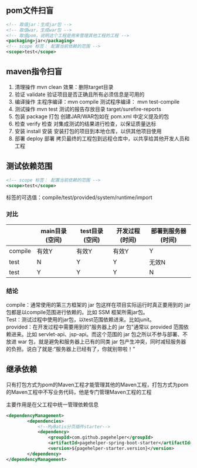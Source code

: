 ## pom文件扫盲
```xml
<!-- 取值jar：生成jar包 -->
<!-- 取值war，生成war包 -->
<!-- 取值pom，说明这个工程是用来管理其他工程的工程 -->
<packaging>jar</packaging>
<!-- scope 标签： 配置当前依赖的范围 -->
<scope>test</scope>
```
## maven指令扫盲
1. 清理操作 mvn clean 效果：删除target目录
2. 验证 validate 验证项目是否正确且所有必须信息是可用的
3. 编译操作 主程序编译：mvn compile 测试程序编译： mvn test-compile
4. 测试操作 mvn test 测试的报告存放目录 target/surefire-reports
5. 包装 package	打包	创建JAR/WAR包如在 pom.xml 中定义提及的包
6. 检查 verify	检查	对集成测试的结果进行检查，以保证质量达标
7. 安装 install	安装	安装打包的项目到本地仓库，以供其他项目使用
8. 部署 deploy	部署	拷贝最终的工程包到远程仓库中，以共享给其他开发人员和工程

## 测试依赖范围
```xml
<!-- scope 标签： 配置当前依赖的范围 -->
<scope>test</scope>
```
标签的可选值：compile/test/provided/system/runtime/import
### 对比
|         | main目录(空间) | test目录(空间) | 开发过程(时间) | 部署到服务器(时间) |
| ------- | -------------- | -------------- | -------------- | ------------------ |
| compile | 有效Y         | 有效Y         | 有效Y         | Y                  |
| test    | N              | Y              | Y              | 无效N                  |
| test    | Y              | Y              | Y              | N                  |
### 结论
compile：通常使用的第三方框架的 jar 包这样在项目实际运行时真正要用到的 jar 包都是以compile范围进行依赖的。比如 SSM 框架所需jar包。<br />
Test：测试过程中使用的jar包，以test范围依赖进来。比如junit。<br/>
provided：在开发过程中需要用到的"服务器上的 jar 包"通常以 provided 范围依赖进来。比如 servlet-api、jsp-api。而这个范围的 jar 包之所以不参与部署、不放进 war 包，就是避免和服务器上已有的同类 jar 包产生冲突，同时减轻服务器的负担。说白了就是:“服务器上已经有了，你就别带啦！”<br/>

## 继承依赖
只有打包方式为pom的Maven工程才能管理其他的Maven工程，打包方式为pom的Maven工程中不写业务代码，他是专门管理Maven工程的工程

主要作用是在父工程中统一管理依赖信息
```xml
<dependencyManagement>
        <dependencies>
            <!--MyBatis分页插件starter-->
            <dependency>
                <groupId>com.github.pagehelper</groupId>
                <artifactId>pagehelper-spring-boot-starter</artifactId>
                <version>${pagehelper-starter.version}</version>
        </dependency>
</dependencyManagement>
```